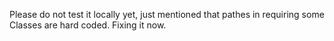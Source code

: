Please do not test it locally yet, just mentioned that pathes in requiring some Classes are hard coded. Fixing it now.
